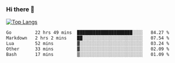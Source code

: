### Hi there 👋

<!--
**3Xpl0it3r/3Xpl0it3r** is a ✨ _special_ ✨ repository because its `README.md` (this file) appears on your GitHub profile.

Here are some ideas to get you started:

- 🔭 I’m currently working on ...
- 🌱 I’m currently learning ...
- 👯 I’m looking to collaborate on ...
- 🤔 I’m looking for help with ...
- 💬 Ask me about ...
- 📫 How to reach me: ...
- 😄 Pronouns: ...
- ⚡ Fun fact: ...
-->


[![Top Langs](https://github-readme-stats.vercel.app/api/top-langs/?username=3Xpl0it3r&layout=compact)](https://github.com/3Xpl0it3r/3Xpl0it3r)

<!--START_SECTION:waka-->

```txt
Go         22 hrs 49 mins  █████████████████████░░░░   84.27 %
Markdown   2 hrs 2 mins    ██░░░░░░░░░░░░░░░░░░░░░░░   07.54 %
Lua        52 mins         ▓░░░░░░░░░░░░░░░░░░░░░░░░   03.24 %
Other      33 mins         ▓░░░░░░░░░░░░░░░░░░░░░░░░   02.09 %
Bash       17 mins         ▒░░░░░░░░░░░░░░░░░░░░░░░░   01.09 %
```

<!--END_SECTION:waka-->
